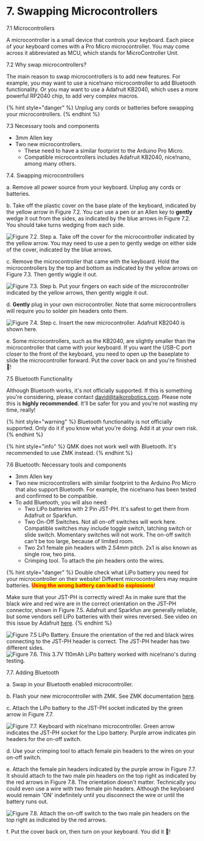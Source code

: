 # 7. Swapping Microcontrollers

7.1 Microcontrollers

A microcontroller is a small device that controls your keyboard. Each piece of your keyboard comes with a Pro Micro microcontroller. You may come across it abbreviated as MCU, which stands for MicroController Unit.



7.2 Why swap microcontrollers?

The main reason to swap microcontrollers is to add new features. For example, you may want to use a nice!nano microcontroller to add Bluetooth functionality. Or you may want to use a Adafruit KB2040, which uses a more powerful RP2040 chip, to add very complex macros.&#x20;

{% hint style="danger" %}
Unplug any cords or batteries before swapping your microcontrollers.
{% endhint %}



7.3 Necessary tools and components

* 3mm Allen key
* Two new microcontrollers.
  * These need to have a similar footprint to the Arduino Pro Micro.&#x20;
  * Compatible microcontrollers includes Adafruit KB2040, nice!nano, among many others.



7.4. Swapping microcontrollers

a. Remove all power source from your keyboard. Unplug any cords or batteries.

b. Take off the plastic cover on the base plate of the keyboard, indicated by the yellow arrow in Figure 7.2. You can use a pen or an Allen key to **gently** wedge it out from the sides, as indicated by the blue arrows in Figure 7.2. You should take turns wedging from each side.

![Figure 7.2. Step a. Take off the cover for the microcontroller indicated by the yellow arrow. You may need to use a pen to gently wedge on either side of the cover, indicated by the blue arrows.](.gitbook/assets/taikorobotics\_ergonomic\_split\_mechanical\_keyboard\_sized\_medium\_base\_plate.jpg)

c. Remove the microcontroller that came with the keyboard. Hold the microcontrollers by the top and bottom as indicated by the yellow arrows on Figure 7.3. Then gently wiggle it out.&#x20;

![Figure 7.3. Step b. Put your fingers on each side of the microcontroller indicated by the yellow arrows, then gently wiggle it out.](.gitbook/assets/taikorobotics\_ergonomic\_split\_mechanical\_keyboard\_sized\_medium\_pro\_micro\_removal.jpg)

d. **Gently** plug in your own microcontroller. Note that some microcontrollers will require you to solder pin headers onto them.

![Figure 7.4. Step c. Insert the new microcontroller. Adafruit KB2040 is shown here.](.gitbook/assets/taikorobotics\_ergonomic\_split\_mechanical\_keyboard\_sized\_medium\_swap\_microcontroller\_to\_adafruit\_kb2040.jpg)

e. Some microcontrollers, such as the KB2040, are slightly smaller than the microcontroller that came with your keyboard. If you want the USB-C port closer to the front of the keyboard, you need to open up the baseplate to slide the microcontroller forward. Put the cover back on and you're finished 🎉!



7.5 Bluetooth Functionality

Although Bluetooth works, it's not officially supported. If this is something you're considering, please contact david@taikorobotics.com. Please note this is **highly recommended**. It'll be safer for you and you're not wasting my time, really!

{% hint style="warning" %}
Bluetooth functionality is not officially supported. Only do it if you know what you're doing. Add it at your own risk.
{% endhint %}

{% hint style="info" %}
QMK does not work well with Bluetooth. It's recommended to use ZMK instead.
{% endhint %}



7.6 Bluetooth: Necessary tools and components

* 3mm Allen key
* Two new microcontrollers with similar footprint to the Arduino Pro Micro that also support Bluetooth. For example, the nice!nano has been tested and confirmed to be compatible.
* To add Bluetooth, you will also need:
  * Two LiPo batteries with 2 Pin JST-PH. It's safest to get them from Adafruit or Sparkfun.
  * Two On-Off Switches. Not all on-off switches will work here. Compatible switches may include toggle switch, latching switch or slide switch. Momentary switches will not work. The on-off switch can't be too large, because of limited room.&#x20;
  * Two 2x1 female pin headers with 2.54mm pitch. 2x1 is also known as single row, two pins.
  * Crimping tool. To attach the pin headers onto the wires.

{% hint style="danger" %}
Double check what LiPo battery you need for your microcontroller on their website! Different microcontrollers may require batteries. <mark style="color:red;">**Using the wrong battery can lead to**</mark> <mark style="color:red;">**explosions**</mark>!

Make sure that your JST-PH is correctly wired! As in make sure that the black wire and red wire are in the correct orientation on the JST-PH connector, shown in Figure 7.5. Adafruit and Sparkfun are generally reliable, but some vendors sell LiPo batteries with their wires reversed. See video on this issue by Adafruit [here](https://www.youtube.com/watch?v=ILArrTIMFyM).
{% endhint %}

![Figure 7.5 LiPo Battery. Ensure the orientation of the red and black wires connecting to the JST-PH header is correct. The JST-PH header has two different sides.](.gitbook/assets/lipo\_battery\_caution.png) ![Figure 7.6. This 3.7V 110mAh LiPo battery worked with nice!nano's during testing.](.gitbook/assets/lipo\_battery.jpg)



7.7. Adding Bluetooth

a. Swap in your Bluetooth enabled microcontroller.

b. Flash your new microcontroller with ZMK. See ZMK documentation [here](https://zmk.dev/docs/user-setup).

c. Attach the LiPo battery to the JST-PH socket indicated by the green arrow in Figure 7.7.

![Figure 7.7. Keyboard with nice!nano microcontroller. Green arrow indicates the JST-PH socket for the Lipo battery. Purple arrow indicates pin headers for the on-off switch.](.gitbook/assets/taikorobotics\_ergonomic\_split\_mechanical\_keyboard\_sized\_medium\_swap\_microcontroller\_to\_nice\_nano\_assembly.jpg)

d. Use your crimping tool to attach female pin headers to the wires on your on-off switch.

e. Attach the female pin headers indicated by the purple arrow in Figure 7.7. It should attach to the two male pin headers on the top right as indicated by the red arrows in Figure 7.8. The orientation doesn't matter. Technically you could even use a wire with two female pin headers. Although the keyboard would remain 'ON' indefinitely until you disconnect the wire or until the battery runs out.

![Figure 7.8. Attach the on-off switch to the two male pin headers on the top right as indicated by the red arrows.](.gitbook/assets/male\_pin\_headers\_for\_on\_off\_switch.jpg)

f. Put the cover back on, then turn on your keyboard. You did it 🎉!

